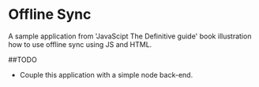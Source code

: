 Offline Sync
============

A sample application from 'JavaScipt The Definitive guide' book illustration how to use offline sync using JS and HTML.

##TODO

- Couple this application with a simple node back-end.

